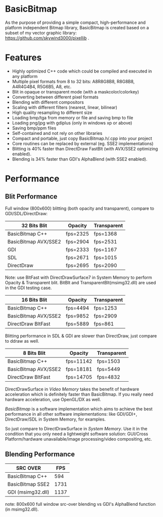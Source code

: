# BasicBitmap
As the purpose of providing a simple compact, high-performance and platform independent Bitmap library, BasicBitmap is created based on a subset of my vector graphic library: https://github.com/skywind3000/pixellib .

# Features
- Highly optimized C++ code which could be compiled and executed in any platform
- Multiple pixel formats from 8 to 32 bits: A8R8G8B8, R8G8B8, A4R4G4B4, R5G6B5, A8, etc.
- Blit in opaque or transparent mode (with a maskcolor/colorkey)
- Converting between different pixel formats
- Blending with different compositors
- Scaling with different filters (nearest, linear, bilinear)
- High quality resampling to different size
- Loading bmp/tga from memory or file and saving bmp to file
- Loading png/jpg with gdiplus (only in windows xp or above)
- Saving bmp/ppm files
- Self-contained and not rely on other libraries
- Compact and portable, just copy BasicBitmap.h/.cpp into your project
- Core routines can be replaced by external (eg. SSE2 implementations)
- Blitting is 40% faster than DirectDraw FastBlt (with AVX/SSE2 optimizing enabled).
- Blending is 34% faster than GDI's AlphaBlend (with SSE2 enabled).


# Performance

Blit Performance
----------------

Full window (800x600) blitting (both opacity and transparent), compare to GDI/SDL/DirectDraw:

|   32 Bits Blit       |  Opacity  | Transparent |
|----------------------|-----------|-------------|
| BasicBitmap C++      | fps=2325  |   fps=1368  |
| BasicBitmap AVX/SSE2 | fps=2904  |   fps=2531  |
| GDI                  | fps=2333  |   fps=1167  |
| SDL                  | fps=2671  |   fps=1015  |
| DirectDraw           | fps=2695  |   fps=2090  |

Note: use BltFast with DirectDrawSurface7 in System Memory to perform Opacity & Transparent blit. BitBlt and TransparentBlt(msimg32.dll) are used in the GDI testing case. 

|   16 Bits Blit       |  Opacity  | Transparent |
|----------------------|-----------|-------------|
| BasicBitmap C++      | fps=4494  |  fps=1253   |
| BasicBitmap AVX/SSE2 | fps=9852  |  fps=2909   |
| DirectDraw BltFast   | fps=5889  |  fps=861    |

Blitting performance in SDL & GDI are slower than DirectDraw, just compare to ddraw as well.

|    8 Bits Blit       |  Opacity  | Transparent |
|----------------------|-----------|-------------|
| BasicBitmap C++      | fps=11142 |  fps=1503   |
| BasicBitmap AVX/SSE2 | fps=18181 |  fps=5449   |
| DirectDraw BltFast   | fps=14705 |  fps=4832   |

DirectDrawSurface in *Video Memory* takes the benefit of hardware acceleration which is definitely faster than BasicBitmap. If you really need hardware acceleration, use OpenGL/DX as well. 

*BasicBitmap* is a software implementation which aims to achieve the best performance in all other software implementations: like GDI/GDI+, DirectDraw/SDL in System Memory, for examples.

So just compare to DirectDrawSurface in *System Memory*. Use it in the condition that you only need a lightweight software solution: GUI/Cross Platform/hardware unavailable/image processing/video compositing, etc.



Blending Performance
----------------------

|  SRC OVER         |    FPS    |
|-------------------|-----------|
| BasicBitmap C++   |    594    |
| BasicBitmap SSE2  |   1731    |
| GDI (msimg32.dll) |   1137    |

note: 800x600 full window src-over blending vs GDI's AlphaBlend function (in msimg32.dll).
 